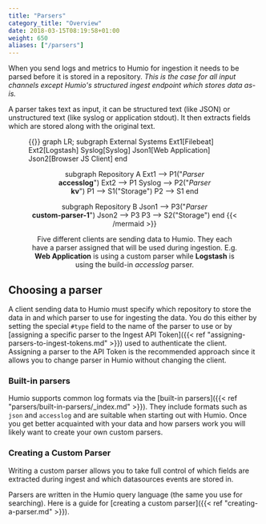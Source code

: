 ```yaml
---
title: "Parsers"
category_title: "Overview"
date: 2018-03-15T08:19:58+01:00
weight: 650
aliases: ["/parsers"]
---
```


When you send logs and metrics to Humio for ingestion it needs to be parsed
before it is stored in a repository. _This is the case for all input channels
except Humio's structured ingest endpoint which stores data as-is._

A parser takes text as input, it can be structured text (like JSON) or unstructured
text (like syslog or application stdout). It then extracts fields which are
stored along with the original text.

<figure>
{{<mermaid align="center">}}
graph LR;
  subgraph External Systems
    Ext1[Filebeat]
    Ext2[Logstash]
    Syslog[Syslog]
    Json1[Web Application]
    Json2[Browser JS Client]
  end

  subgraph Repository A
  Ext1 --> P1("<em>Parser</em><br/><b>accesslog</b>")
  Ext2 --> P1
  Syslog --> P2("<em>Parser</em><br/><b>kv</b>")
  P1 --> S1("Storage")
  P2 --> S1
  end

  subgraph Repository B
  Json1 --> P3("<em>Parser</em><br/><b>custom-parser-1</b>")
  Json2 --> P3
  P3 --> S2("Storage")
  end
{{< /mermaid >}}
<figcaption>Five different clients are sending data to Humio. They each have a parser assigned that will be used during ingestion. E.g. <b>Web Application</b> is using a custom parser while <b>Logstash</b> is using the build-in <em>accesslog</em> parser.</figcaption>
</figure>

## Choosing a parser

A client sending data to Humio must specify which repository to store the data
in and which parser to use for ingesting the data. You do this either by setting
the special `#type` field to the name of the parser to use or by [assigning a
specific parser to the Ingest API Token]({{< ref "assigning-parsers-to-ingest-tokens.md" >}})
used to authenticate the client. Assigning a parser to the API Token is the recommended
approach since it allows you to change parser in Humio without changing the client.  

### Built-in parsers

Humio supports common log formats via the  [built-in parsers]({{< ref "parsers/built-in-parsers/_index.md" >}}).
They include formats such as `json` and `accesslog` and are suitable when starting out
with Humio. Once you get better acquainted with your data and how parsers work you will likely want to
create your own custom parsers.

### Creating a Custom Parser

Writing a custom parser allows you to take full control of which fields are extracted during ingest and which datasources events are stored in.

Parsers are written in the Humio query language (the same
you use for searching). Here is a guide for [creating a custom parser]({{< ref "creating-a-parser.md" >}}).
